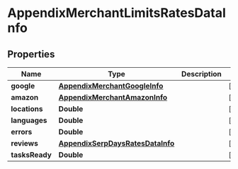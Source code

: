 

# AppendixMerchantLimitsRatesDataInfo


## Properties

| Name | Type | Description | Notes |
|------------ | ------------- | ------------- | -------------|
|**google** | [**AppendixMerchantGoogleInfo**](AppendixMerchantGoogleInfo.md) |  |  [optional] |
|**amazon** | [**AppendixMerchantAmazonInfo**](AppendixMerchantAmazonInfo.md) |  |  [optional] |
|**locations** | **Double** |  |  [optional] |
|**languages** | **Double** |  |  [optional] |
|**errors** | **Double** |  |  [optional] |
|**reviews** | [**AppendixSerpDaysRatesDataInfo**](AppendixSerpDaysRatesDataInfo.md) |  |  [optional] |
|**tasksReady** | **Double** |  |  [optional] |



